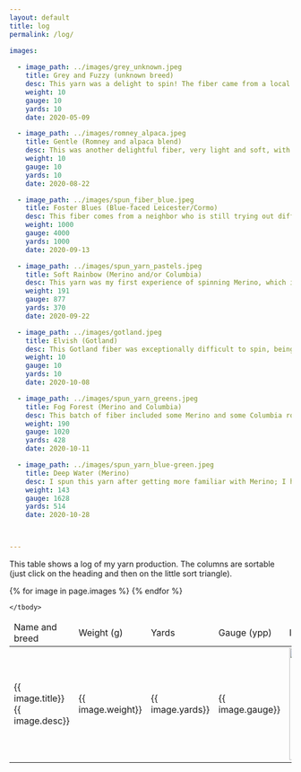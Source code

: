 ```yaml
---
layout: default
title: log
permalink: /log/
    
images:

  - image_path: ../images/grey_unknown.jpeg
    title: Grey and Fuzzy (unknown breed)
    desc: This yarn was a delight to spin! The fiber came from a local wool producer at the RI Fiber Festival and the preparation was light and beautifully clean. 
    weight: 10
    gauge: 10
    yards: 10
    date: 2020-05-09

  - image_path: ../images/romney_alpaca.jpeg
    title: Gentle (Romney and alpaca blend)
    desc: This was another delightful fiber, very light and soft, with enough crimp to hold together well even when spun fine. This was my first experiment in applying my friend Iris's advice to spin soft, ply hard to make a lofty yarn, and it was a revelation. 
    weight: 10
    gauge: 10
    yards: 10
    date: 2020-08-22

  - image_path: ../images/spun_fiber_blue.jpeg
    title: Foster Blues (Blue-faced Leicester/Cormo)
    desc: This fiber comes from a neighbor who is still trying out different sheep shearers; this particular fleece had a lot of second cuts, i.e. short bits of wool resulting from a second pass with the clippers, undesirable in fleece intended for spinning, which made for a somewhat lumpy yarn.  But apart from that, it's a very appealing fiber, fine and lustrous with a beautiful crimp.
    weight: 1000
    gauge: 4000
    yards: 1000
    date: 2020-09-13

  - image_path: ../images/spun_yarn_pastels.jpeg
    title: Soft Rainbow (Merino and/or Columbia)
    desc: This yarn was my first experience of spinning Merino, which is very soft and light. The yarn is somewhat uneven in thickness, and also has a lot of white undyed patches which lighten up the overall colors, which were more vivid in the unspun fiber. 
    weight: 191
    gauge: 877
    yards: 370
    date: 2020-09-22

  - image_path: ../images/gotland.jpeg
    title: Elvish (Gotland)
    desc: This Gotland fiber was exceptionally difficult to spin, being quite coarse and almost entirely lacking in crimp, so that it tended to fly apart. Although it needed a fair amount of twist to hold the yarn together, that same twist tended to make a very dense and heavy yarn. I"m not sure I would spin this again, although Gotland has its enthusiasts. A closely related breed of wool was apparently used in the Lord of the Rings movies to make the dark grey cloaks that resemble chain mail, hence the name of this yarn.
    weight: 10
    gauge: 10
    yards: 10
    date: 2020-10-08

  - image_path: ../images/spun_yarn_greens.jpeg
    title: Fog Forest (Merino and Columbia)
    desc: This batch of fiber included some Merino and some Columbia roving, which feel somewhat different. I should probably have divided them equally to create a more consistent yarn but instead I allowed them to mix more or less randomly, so the yarn has some softer patches (the Merino) and some that have a little more tooth (the Columbia).
    weight: 190
    gauge: 1020
    yards: 428
    date: 2020-10-11

  - image_path: ../images/spun_yarn_blue-green.jpeg
    title: Deep Water (Merino)
    desc: I spun this yarn after getting more familiar with Merino; I had better control and was able to spin a bit finer and more consistently. 
    weight: 143
    gauge: 1628
    yards: 514
    date: 2020-10-28



---
```

<p>This table shows a log of my yarn production. The columns are sortable (just click on the heading and then on the little sort triangle).</p>

<table class="sortable" width="100%">
	<thead>
		<tr class="log">
			<td width="30%">Name and breed</td>
			<td width="10%">Weight (g)</td>
			<td width="10%">Yards</td>
			<td width="10%">Gauge (ypp)</td>
			<td width="30%">Image</td>
			<td width="10%">Date completed</td>
		</tr>
	</thead>
	<tbody>
  {% for image in page.images %}
    <tr class="log">
    <td class="txt">{{ image.title}}<br/>{{ image.desc}}</td>
    <td class="num">{{ image.weight}}</td>
    <td class="num">{{ image.yards}}</td>
    <td class="num">{{ image.gauge}}</td>
    <td><img src="{{ image.image_path }}" height="200px" alt="{{ image.title}}" title="{{ image.title}}"/></td>
    <td class="date">{{ image.date}}</td>
    </tr>
  {% endfor %}
  
  	</tbody>
</table>